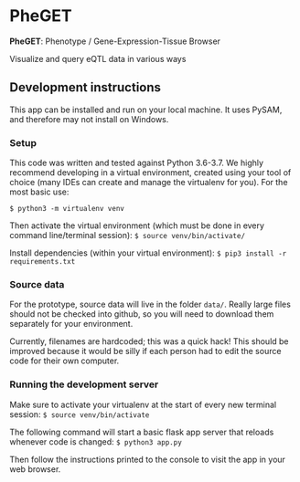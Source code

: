 # PheGET

**PheGET**: Phenotype / Gene-Expression-Tissue Browser

Visualize and query eQTL data in various ways

## Development instructions
This app can be installed and run on your local machine. It uses PySAM, and therefore may not install on Windows.

### Setup
This code was written and tested against Python 3.6-3.7. We highly recommend developing in a virtual environment, 
    created using your tool of choice (many IDEs can create and manage the virtualenv for you). For the most basic use:

`$ python3 -m virtualenv venv`

Then activate the virtual environment (which must be done in every command line/terminal session):
`$ source venv/bin/activate/`


Install dependencies (within your virtual environment):
`$ pip3 install -r requirements.txt`

### Source data
For the prototype, source data will live in the folder `data/`. Really large files should not be checked into github, 
    so you will need to download them separately for your environment.
    
Currently, filenames are hardcoded; this was a quick hack! This should be improved because it would be silly if each 
    person had to edit the source code for their own computer.


### Running the development server
Make sure to activate your virtualenv at the start of every new terminal session: `$ source venv/bin/activate` 

The following command will start a basic flask app server that reloads whenever code is changed:
`$ python3 app.py`

Then follow the instructions printed to the console to visit the app in your web browser.
